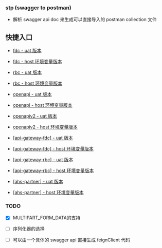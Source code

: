###   stp (swagger to postman)
*   解析 swagger api doc 来生成可以直接导入的 postman collection 文件

##  快捷入口

*   [fdc - uat 版本](http://39.106.151.167:8080/index/download?name=fdc&useHost=false)

*   [fdc - host 环境变量版本](http://39.106.151.167:8080/index/download?name=fdc)

*   [rbc - uat 版本](http://39.106.151.167:8080/index/download?name=rbc&useHost=false)

*   [rbc - host 环境变量版本](http://39.106.151.167:8080/index/download?name=rbc)

*   [openapi - uat 版本](http://39.106.151.167:8080/index/download?name=openapi&useHost=false)

*   [openapi - host 环境变量版本](http://39.106.151.167:8080/index/download?name=openapi)

*   [openapiv2 - uat 版本](http://39.106.151.167:8080/index/download?name=openapiv2&useHost=false)

*   [openapiv2 - host 环境变量版本](http://39.106.151.167:8080/index/download?name=openapiv2)

*   [[api-gateway-fdc] - uat 版本](http://39.106.151.167:8080/index/download?name=api-gateway-fdc&useHost=false)

*   [[api-gateway-fdc] - host 环境变量版本](http://39.106.151.167:8080/index/download?name=api-gateway-fdc)

*   [[api-gateway-rbc] - uat 版本](http://39.106.151.167:8080/index/download?name=api-gateway-rbc&useHost=false)

*   [[api-gateway-rbc] - host 环境变量版本](http://39.106.151.167:8080/index/download?name=api-gateway-rbc)

*   [[ahs-partner] - uat 版本](http://39.106.151.167:8080/index/download?name=ahs-partner&useHost=false)

*   [[ahs-partner] - host 环境变量版本](http://39.106.151.167:8080/index/download?name=ahs-partner)

### TODO
-   [x] MULTIPART_FORM_DATA的支持
-   [ ] 序列化器的选择
-   [ ] 可以由一个具体的 swagger api 直接生成 feignClient 代码



